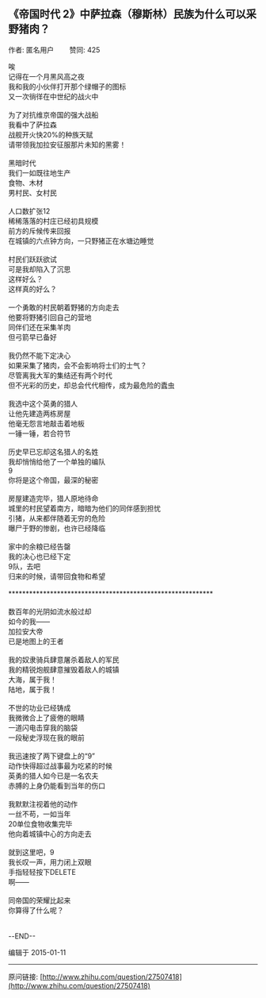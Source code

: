 ## 《帝国时代 2》中萨拉森（穆斯林）民族为什么可以采野猪肉？

作者: 匿名用户&nbsp;&nbsp;&nbsp;&nbsp;&nbsp;&nbsp;&nbsp;&nbsp;赞同: 425


唉<br>记得在一个月黑风高之夜<br>我和我的小伙伴打开那个绿帽子的图标<br>又一次徜徉在中世纪的战火中<br><br>为了对抗维京帝国的强大战船<br>我看中了萨拉森<br>战舰开火快20%的种族天赋<br>请带领我加拉安征服那片未知的黑雾！<br><br>黑暗时代<br>我们一如既往地生产<br>食物、木材<br>男村民、女村民<br><br>人口数扩张12<br>稀稀落落的村庄已经初具规模<br>前方的斥候传来回报<br>在城镇的六点钟方向，一只野猪正在水塘边睡觉<br><br>村民们跃跃欲试<br>可是我却陷入了沉思<br>这样好么？<br>这样真的好么？<br><br>一个勇敢的村民朝着野猪的方向走去<br>他要将野猪引回自己的营地<br>同伴们还在采集羊肉<br>但弓箭早已备好<br><br>我仍然不能下定决心<br>如果采集了猪肉，会不会影响将士们的士气？<br>尽管离我大军的集结还有两个时代<br>但不光彩的历史，却总会代代相传，成为最危险的蠹虫<br><br>我选中这个英勇的猎人<br>让他先建造两栋房屋<br>他毫无怨言地敲击着地板<br>一锤一锤，若合符节<br><br>历史早已忘却这名猎人的名姓<br>我却悄悄给他了一个单独的编队<br>9<br>你将是这个帝国，最深的秘密<br><br>房屋建造完毕，猎人原地待命<br>城里的村民望着南方，暗暗为他们的同伴感到担忧<br>引猪，从来都伴随着无穷的危险<br>曝尸于野的惨剧，也许已经降临<br><br>家中的余粮已经告罄<br>我的决心也已经下定<br>9队，去吧<br>归来的时候，请带回食物和希望<br><br>***********************************************************<br><br>数百年的光阴如流水般过却<br>如今的我——<br>加拉安大帝<br>已是地图上的王者<br><br>我的奴隶骑兵肆意屠杀着敌人的军民<br>我的精锐炮舰肆意摧毁着敌人的城镇<br>大海，属于我！<br>陆地，属于我！<br><br>不世的功业已经铸成<br>我微微合上了疲倦的眼睛<br>一道闪电击穿我的脑袋<br>一段秘史浮现在我的眼前<br><br>我迅速按了两下键盘上的“9”<br>动作快得超过战事最为吃紧的时候<br>英勇的猎人如今已是一名农夫<br>赤膊的上身仍能看到当年的伤口<br><br>我默默注视着他的动作<br>一丝不苟，一如当年<br>20单位食物收集完毕<br>他向着城镇中心的方向走去<br><br>就到这里吧，9<br>我长叹一声，用力闭上双眼<br>手指轻轻按下DELETE<br>啊——<br><br>同帝国的荣耀比起来<br>你算得了什么呢？<br><br><br>--END--



编辑于 2015-01-11



---
原问链接: [http://www.zhihu.com/question/27507418](http://www.zhihu.com/question/27507418)
